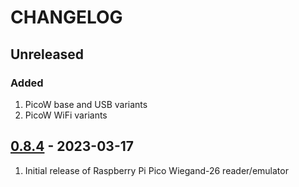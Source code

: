 # CHANGELOG

## Unreleased

### Added
1. PicoW base and USB variants
2. PicoW WiFi variants


## [0.8.4](https://github.com/uhppoted/uhppoted-app-s3/releases/tag/v0.8.4) - 2023-03-17

1. Initial release of Raspberry Pi Pico Wiegand-26 reader/emulator

